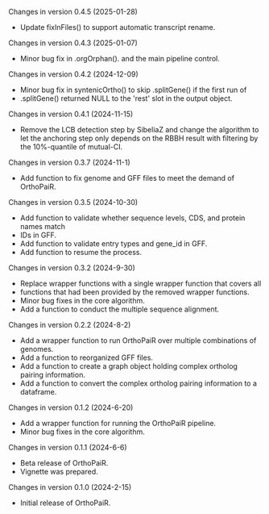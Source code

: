 Changes in version 0.4.5 (2025-01-28)
+ Update fixInFiles() to support automatic transcript rename. 

Changes in version 0.4.3 (2025-01-07)
+ Minor bug fix in .orgOrphan(). and the main pipeline control. 

Changes in version 0.4.2 (2024-12-09)
+ Minor bug fix in syntenicOrtho() to skip .splitGene() if the first run of 
+ .splitGene() returned NULL to the 'rest' slot in the output object.

Changes in version 0.4.1 (2024-11-15)
+ Remove the LCB detection step by SibeliaZ and change the algorithm to let the anchoring step only depends on the RBBH result with filtering by the 10%-quantile of mutual-CI.

Changes in version 0.3.7 (2024-11-1)
+ Add function to fix genome and GFF files to meet the demand of OrthoPaiR.

Changes in version 0.3.5 (2024-10-30)
+ Add function to validate whether sequence levels, CDS, and protein names match
+ IDs in GFF.
+ Add function to validate entry types and gene_id in GFF.
+ Add function to resume the process.

Changes in version 0.3.2 (2024-9-30)
+ Replace wrapper functions with a single wrapper function that covers all 
+ functions that had been provided by the removed wrapper functions.
+ Minor bug fixes in the core algorithm.
+ Add a function to conduct the multiple sequence alignment.

Changes in version 0.2.2 (2024-8-2)
+ Add a wrapper function to run OrthoPaiR over multiple combinations of genomes.
+ Add a function to reorganized GFF files.
+ Add a function to create a graph object holding complex ortholog pairing information.
+ Add a function to convert the complex ortholog pairing information to a dataframe.

Changes in version 0.1.2 (2024-6-20)
+ Add a wrapper function for running the OrthoPaiR pipeline.
+ Minor bug fixes in the core algorithm.

Changes in version 0.1.1 (2024-6-6)
+ Beta release of OrthoPaiR.
+ Vignette was prepared.

Changes in version 0.1.0 (2024-2-15)
+ Initial release of OrthoPaiR.